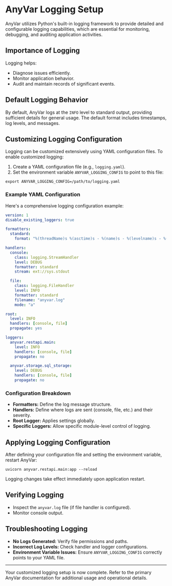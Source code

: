 # AnyVar Logging Setup

AnyVar utilizes Python's built-in logging framework to provide detailed and configurable logging capabilities, which are essential for monitoring, debugging, and auditing application activities.

## Importance of Logging

Logging helps:

* Diagnose issues efficiently.
* Monitor application behavior.
* Audit and maintain records of significant events.

## Default Logging Behavior

By default, AnyVar logs at the `INFO` level to standard output, providing sufficient details for general usage. The default format includes timestamps, log levels, and messages.

## Customizing Logging Configuration

Logging can be customized extensively using YAML configuration files. To enable customized logging:

1. Create a YAML configuration file (e.g., `logging.yaml`).
2. Set the environment variable `ANYVAR_LOGGING_CONFIG` to point to this file:

```shell
export ANYVAR_LOGGING_CONFIG=/path/to/logging.yaml
```

### Example YAML Configuration

Here's a comprehensive logging configuration example:

```yaml
version: 1
disable_existing_loggers: true

formatters:
  standard:
    format: "%(threadName)s %(asctime)s - %(name)s - %(levelname)s - %(message)s"

handlers:
  console:
    class: logging.StreamHandler
    level: DEBUG
    formatter: standard
    stream: ext://sys.stdout

  file:
    class: logging.FileHandler
    level: INFO
    formatter: standard
    filename: "anyvar.log"
    mode: "a"

root:
  level: INFO
  handlers: [console, file]
  propagate: yes

loggers:
  anyvar.restapi.main:
    level: INFO
    handlers: [console, file]
    propagate: no

  anyvar.storage.sql_storage:
    level: DEBUG
    handlers: [console, file]
    propagate: no
```

### Configuration Breakdown

* **Formatters:** Define the log message structure.
* **Handlers:** Define where logs are sent (console, file, etc.) and their severity.
* **Root Logger:** Applies settings globally.
* **Specific Loggers:** Allow specific module-level control of logging.

## Applying Logging Configuration

After defining your configuration file and setting the environment variable, restart AnyVar:

```shell
uvicorn anyvar.restapi.main:app --reload
```

Logging changes take effect immediately upon application restart.

## Verifying Logging

* Inspect the `anyvar.log` file (if file handler is configured).
* Monitor console output.

## Troubleshooting Logging

* **No Logs Generated:** Verify file permissions and paths.
* **Incorrect Log Levels:** Check handler and logger configurations.
* **Environment Variable Issues:** Ensure `ANYVAR_LOGGING_CONFIG` correctly points to your YAML file.

---

Your customized logging setup is now complete. Refer to the primary AnyVar documentation for additional usage and operational details.
